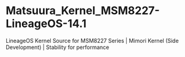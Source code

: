 # Matsuura_Kernel_MSM8227-LineageOS-14.1
LineageOS Kernel Source for MSM8227 Series | Mimori Kernel (Side Development) | Stability for performance
